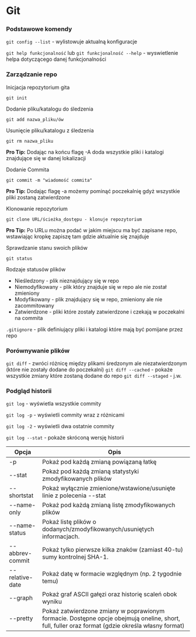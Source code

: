 # Git

### Podstawowe komendy

`git config --list` - wylistowuje aktualną konfiguracje

`git help funkcjonalność` lub `git funkcjonalność --help` - wyswietlenie helpa dotyczącego danej funkcjonalności


### Zarządzanie repo

Inicjacja repozytorium gita

    git init

Dodanie pliku/katalogu do śledzenia

    git add nazwa_pliku/ów

Usunięcie pliku/katalogu z śledzenia

    git rm nazwa_pliku

**Pro Tip:** Dodając na końcu flagę -A doda wszystkie pliki i katalogi znajdujące się w danej lokalizacji

Dodanie Commita

    git commit -m "wiadomość commita"

**Pro Tip:** Dodając flagę -a możemy pominąć poczekalnię gdyż wszystkie pliki zostaną zatwierdzone

Klonowanie repozytorium

    git clone URL/ścieżka_dostępu - klonuje repozytorium

**Pro Tip:** Po URLu można podać w jakim miejscu ma być zapisane repo, wstawiając kropkę zapiszę tam gdzie aktualnie się znajduje

Sprawdzanie stanu swoich plików

    git status

Rodzaje statusów plików
- Nieśledzony - plik nieznajdujący się w repo
- Niemodyfikowany - plik który znajduje się w repo ale nie został zmieniony
- Modyfikowany - plik znajdujący się w repo, zmieniony ale nie zacommitowany
- Zatwierdzone - pliki które zostały zatwierdzone i czekają w poczekalni na commita

`.gitignore` - plik definiujący pliki i katalogi które mają być pomijane przez repo

### Porównywanie plików

`git diff` - zwróci różnicę między plikami średzonym ale niezatwierdzonym (które nie zostały dodane do poczekalni)
`git diff --cached` - pokaże wszystkie zmiany które zostaną dodane do repo
`git diff --staged` - j.w.

### Podgląd historii

`git log` - wyświetla wszystkie commity

`git log -p` - wyświetli commity wraz z różnicami

`git log -2` - wyświetli dwa ostatnie commity

`git log --stat` - pokaże skróconą wersję historii

|Opcja   |Opis   |
|-----------|-----------|
|-p | Pokaż pod każdą zmianą powiązaną łatkę|
|--stat|Pokaż pod każdą zmianą statystyki zmodyfikowanych plików|
|--shortstat |Pokaż wyłącznie zmienione/wstawione/usunięte linie z polecenia --stat|
|--name-only|Pokaż pod każdą zmianą listę zmodyfikowanych plików|
|--name-status|Pokaż listę plików o dodanych/zmodyfikowanych/usuniętych informacjach.|
|--abbrev-commit|Pokaż tylko pierwsze kilka znaków (zamiast 40-tu) sumy kontrolnej SHA-1.|
|--relative-date|Pokaż datę w formacie względnym (np. 2 tygodnie temu)|
|--graph|Pokaż graf ASCII gałęzi oraz historię scaleń obok wyniku|
|--pretty|Pokaż zatwierdzone zmiany w poprawionym formacie. Dostępne opcje obejmują oneline, short, full, fuller oraz format (gdzie określa własny format)|



